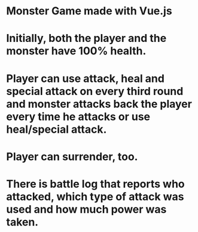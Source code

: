 # Monster Game made with Vue.js


# Initially, both the player and the monster have 100% health.
# Player can use attack, heal and special attack on every third round and monster attacks back the player every time he attacks or use heal/special attack.
# Player can surrender, too. 
# There is battle log that reports who attacked, which type of attack was used and how much power was taken.

